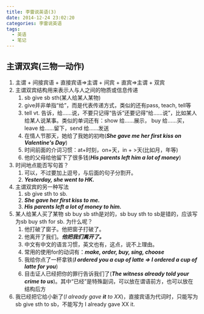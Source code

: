 ```yaml
---
title: 李雷说英语(3)
date: 2014-12-24 23:02:20
categories: 李雷说英语
tags: 
  - 英语
  - 笔记
---
```


## 主谓双宾(三物一动作)
1. 主谓 + 间接宾语 + 直接宾语=>主谓 + 间宾 + 直宾=>主谓 + 双宾
2. 主谓双宾结构用来表示人与人之间的物质或信息传递
	1. sb give sb sth(某人给某人某物)
	2. give并非单指“给”，而是代表传递方式，类似的还有pass, teach, tell等
	3. tell vt. 告诉，给……说，不要只记得“告诉”还要记得“给……说”，比如某人给某人说某事。类似的单词还有：show 给……展示， buy 给……买，leave 给……留下，send 给……发送
	4. 在情人节那天，她给了我她的初吻(***She gave me her first kiss on Valentine's Day***)
	5. 时间前面的介词习惯：at+时刻，on+天，in + >天(比如月，年等)
	6. 他的父母给他留下了很多钱(***His parents left him a lot of money***)
3. 时间地点能否写句首？
	1. 可以，不过要加上逗号，与后面的句子分割开。
	2. ***Yesterday, she went to HK.***
4. 主谓双宾的另一种写法
	1. sb give sth to sb.
	2. ***She gave her first kiss to me.***
	3. ***His parents left a lot of money to him.***
5. 某人给某人买了某物 sb buy sb sth是对的，sb buy sth to sb是错的，应该写为sb buy sth for sb. 为什么呢？
	1. 他打破了窗子。他把窗子打破了。
	2. 他离开了我们。***他把我们离开了。***
	3. 中文有中文的语言习惯，英文也有，这点，说不上理由。
	4. 常用的使用for的动词有：***make, order, buy, sing, choose***
	5. 我给你点了一杯拿铁(***I ordered you a cup of latte => I ordered a cup of latte for you***)
	6. 目击证人已经把你的罪行告诉我们了(***The witness already told your crime to us***)。其中“已经”是特殊副词，可以放在谓语前方，也可以放在结构后方
6. 我已经把它给小新了(*I already gave **it** to XX*)，直接宾语为代词时，只能写为sb give sth to sb，不能写为 I already gave XX it.